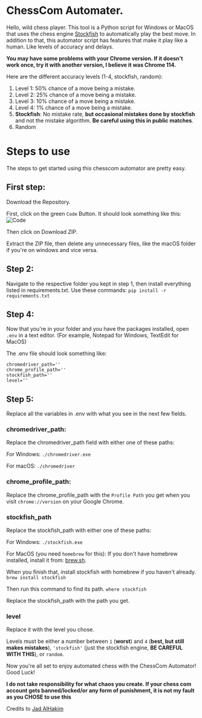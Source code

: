 # ChessCom Automater.

Hello, wild chess player. This tool is a Python script for Windows or MacOS that uses the chess engine [Stockfish](https://stockfishchess.org/) to automatically play the best move.
In addition to that, this automator script has features that make it play like a human. Like levels of accuracy and delays.

**You may have some problems with your Chrome version. If it doesn't work once, try it with another version, I believe it was Chrome 114.**

Here are the different accuracy levels (1-4, stockfish, random):

1. Level 1: 50% chance of a move being a mistake.
2. Level 2: 25% chance of a move being a mistake.
3. Level 3: 10% chance of a move being a mistake.
4. Level 4: 1% chance of a move being a mistake.
5. **Stockfish**: No mistake rate, **but occasional mistakes done by stockfish** and not the mistake algorithm. **Be careful using this in public matches**.
6. Random

# Steps to use

The steps to get started using this chesscom automator are pretty easy.

## First step: 
Download the Repository.

First, click on the green `Code` Button. It should look something like this:
![Code](https://i.ibb.co/Z1FC8z0/image.png)

Then click on Download ZIP.

Extract the ZIP file, then delete any unnecessary files, like the macOS folder if you're on windows and vice versa. 

## Step 2:

Navigate to the respective folder you kept in step 1, then install everything listed in requirements.txt. Use these commands:
`pip install -r requirements.txt`

## Step 4: 

Now that you're in your folder and you have the packages installed, open `.env` in a text editor. (For example, Notepad for Windows, TextEdit for MacOS)

The .env file should look something like:

```
chromedriver_path=''
chrome_profile_path=''
stockfish_path=''
level=''
```

## Step 5:
Replace all the variables in .env with what you see in the next few fields.

### chromedriver_path:

Replace the chromedriver_path field with either one of these paths:

For Windows:
`./chromedriver.exe`

For macOS:
`./chromedriver`

### chrome_profile_path:

Replace the chrome_profile_path with the `Profile Path` you get when you visit
`chrome://version` on your Google Chrome.

### stockfish_path

Replace the stockfish_path with either one of these paths:

For Windows:
`./stockfish.exe`

For MacOS (you need `homebrew` for this):
If you don't have homebrew installed, install it from: [brew.sh](https://brew.sh).

When you finish that, install stockfish with homebrew if you haven't already.
`brew install stockfish`

Then run this command to find its path.
`where stockfish`

Replace the stockfish_path with the path you get.

### level
Replace it with the level you chose.

Levels must be either a number between `1` (**worst**) and `4` (**best, but still makes mistakes**), `'stockfish'` (just the stockfish engine, **BE CAREFUL WITH THIS**), or `random`.

Now you're all set to enjoy automated chess with the ChessCom Automator! Good Luck!



**I do not take responsibility for what chaos you create. If your chess com account gets banned/locked/or any form of punishment, it is not my fault as you CHOSE to use this**



Credits to [Jad AlHakim](https://github.com/DreamedOfIt)
